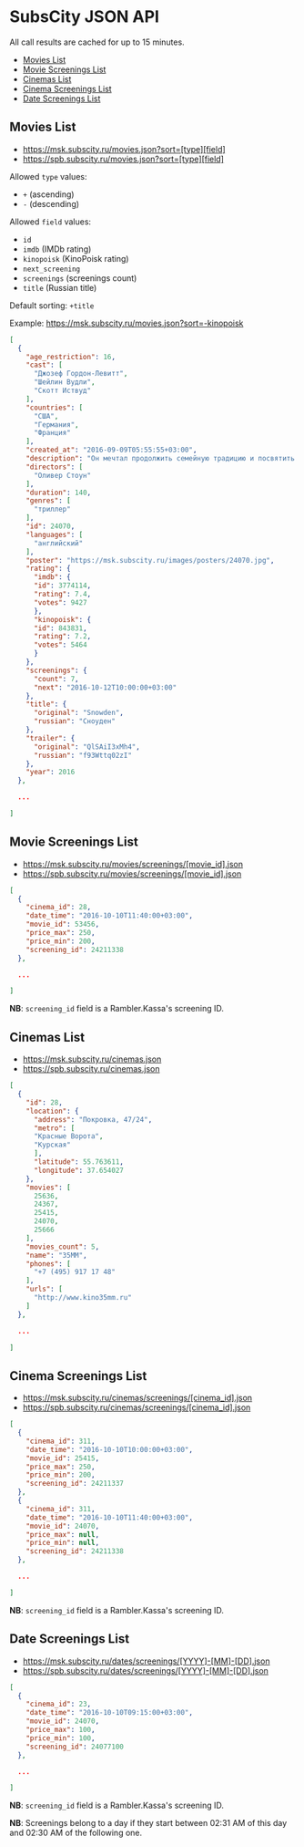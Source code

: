 SubsCity JSON API
===================

All call results are cached for up to 15 minutes.

* [Movies List](#movies-list)
* [Movie Screenings List](#movie-screenings-list)
* [Cinemas List](#cinemas-list)
* [Cinema Screenings List](#cinema-screenings-list)
* [Date Screenings List](#date-screenings-list)

## Movies List

* https://msk.subscity.ru/movies.json?sort=[type][field]
* https://spb.subscity.ru/movies.json?sort=[type][field]

Allowed `type` values:
* `+` (ascending)
* `-` (descending)

Allowed `field` values:
* `id`
* `imdb` (IMDb rating)
* `kinopoisk` (KinoPoisk rating)
* `next_screening`
* `screenings` (screenings count)
* `title` (Russian title)

Default sorting: `+title`

Example: https://msk.subscity.ru/movies.json?sort=-kinopoisk

```JSON
[
  {
    "age_restriction": 16,
    "cast": [
      "Джозеф Гордон-Левитт",
      "Шейлин Вудли",
      "Скотт Иствуд"
    ],
    "countries": [
      "США",
      "Германия",
      "Франция"
    ],
    "created_at": "2016-09-09T05:55:55+03:00",
    "description": "Он мечтал продолжить семейную традицию и посвятить свою жизнь служению Родине.",
    "directors": [
      "Оливер Стоун"
    ],
    "duration": 140,
    "genres": [
      "триллер"
    ],
    "id": 24070,
    "languages": [
      "английский"
    ],
    "poster": "https://msk.subscity.ru/images/posters/24070.jpg",
    "rating": {
      "imdb": {
      "id": 3774114,
      "rating": 7.4,
      "votes": 9427
      },
      "kinopoisk": {
      "id": 843831,
      "rating": 7.2,
      "votes": 5464
      }
    },
    "screenings": {
      "count": 7,
      "next": "2016-10-12T10:00:00+03:00"
    },
    "title": {
      "original": "Snowden",
      "russian": "Сноуден"
    },
    "trailer": {
      "original": "QlSAiI3xMh4",
      "russian": "f93Wttq02zI"
    },
    "year": 2016
  },

  ...

]
```

## Movie Screenings List

* https://msk.subscity.ru/movies/screenings/[movie_id].json
* https://spb.subscity.ru/movies/screenings/[movie_id].json

```JSON
[
  {
    "cinema_id": 28,
    "date_time": "2016-10-10T11:40:00+03:00",
    "movie_id": 53456,
    "price_max": 250,
    "price_min": 200,
    "screening_id": 24211338
  },

  ...

]
```

**NB**: `screening_id` field is a Rambler.Kassa's screening ID.

## Cinemas List

* https://msk.subscity.ru/cinemas.json
* https://spb.subscity.ru/cinemas.json

```JSON
[
  {
    "id": 28,
    "location": {
      "address": "Покровка, 47/24",
      "metro": [
      "Красные Ворота",
      "Курская"
      ],
      "latitude": 55.763611,
      "longitude": 37.654027
    },
    "movies": [
      25636,
      24367,
      25415,
      24070,
      25666
    ],
    "movies_count": 5,
    "name": "35ММ",
    "phones": [
      "+7 (495) 917 17 48"
    ],
    "urls": [
      "http://www.kino35mm.ru"
    ]
  },

  ...

]
```

## Cinema Screenings List

* https://msk.subscity.ru/cinemas/screenings/[cinema_id].json
* https://spb.subscity.ru/cinemas/screenings/[cinema_id].json

```JSON
[
  {
    "cinema_id": 311,
    "date_time": "2016-10-10T10:00:00+03:00",
    "movie_id": 25415,
    "price_max": 250,
    "price_min": 200,
    "screening_id": 24211337
  },
  {
    "cinema_id": 311,
    "date_time": "2016-10-10T11:40:00+03:00",
    "movie_id": 24070,
    "price_max": null,
    "price_min": null,
    "screening_id": 24211338
  },

  ...

]
```

**NB**: `screening_id` field is a Rambler.Kassa's screening ID.

## Date Screenings List

* https://msk.subscity.ru/dates/screenings/[YYYY]-[MM]-[DD].json
* https://spb.subscity.ru/dates/screenings/[YYYY]-[MM]-[DD].json

```JSON
[
  {
    "cinema_id": 23,
    "date_time": "2016-10-10T09:15:00+03:00",
    "movie_id": 24070,
    "price_max": 100,
    "price_min": 100,
    "screening_id": 24077100
  },

  ...

]
```

**NB**: `screening_id` field is a Rambler.Kassa's screening ID.

**NB**: Screenings belong to a day if they start between 02:31 AM of this day and 02:30 AM of the following one.
